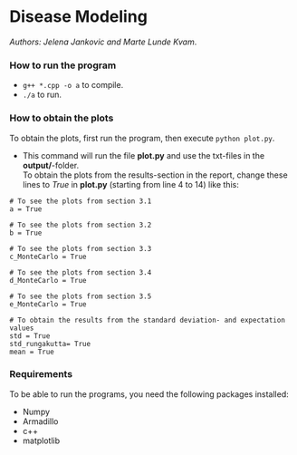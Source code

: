 # Disease Modeling    
*Authors: Jelena Jankovic and Marte Lunde Kvam*. 

### How to run the program
- ```g++ *.cpp -o a``` to compile.  
- ```./a``` to run.  

### How to obtain the plots
To obtain the plots, first run the program, then execute  ```python plot.py```.  
  - This command will run the file **plot.py** and use the txt-files in the **output/**-folder.  
To obtain the plots from the results-section in the report, change these lines to *True* in **plot.py** (starting from line 4 to 14) like this:  
```python3
# To see the plots from section 3.1
a = True

# To see the plots from section 3.2
b = True

# To see the plots from section 3.3
c_MonteCarlo = True

# To see the plots from section 3.4
d_MonteCarlo = True

# To see the plots from section 3.5
e_MonteCarlo = True

# To obtain the results from the standard deviation- and expectation values
std = True
std_rungakutta= True
mean = True

```

### Requirements
To be able to run the programs, you need the following packages installed:  
- Numpy    
- Armadillo  
- c++  
- matplotlib   
